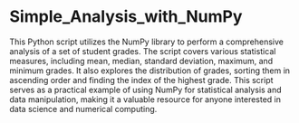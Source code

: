 # Simple_Analysis_with_NumPy
This Python script utilizes the NumPy library to perform a comprehensive analysis of a set of student grades.
The script covers various statistical measures, including mean, median, standard deviation, maximum, and minimum grades. It also explores the distribution of grades, sorting them in ascending order and finding the index of the highest grade.
This script serves as a practical example of using NumPy for statistical analysis and data manipulation, making it a valuable resource for anyone interested in data science and numerical computing.
